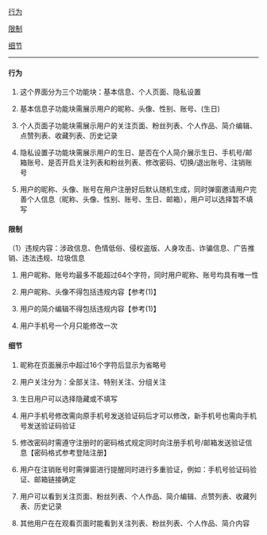 
[行为](#行为)

[限制](#限制)

[细节](#细节)

---

#### 行为

1. 这个界面分为三个功能块：基本信息、个人页面、隐私设置

2. 基本信息子功能块需展示用户的昵称、头像、性别、账号、(生日)

3. 个人页面子功能块需展示用户的关注页面、粉丝列表、个人作品、简介编辑、点赞列表、收藏列表、历史记录

4. 隐私设置子功能块需展示用户的生日、是否在个人简介展示生日、手机号/邮箱账号、是否开启关注列表和粉丝列表、修改密码、切换/退出账号、注销账号

5. 用户的昵称、头像、账号在用户注册好后默认随机生成，同时弹窗邀请用户完善个人信息（昵称、头像、性别、账号、生日、邮箱），用户可以选择暂不填写


#### 限制

（1）违规内容：涉政信息、色情低俗、侵权盗版、人身攻击、诈骗信息、广告推销、违法违规、垃圾信息


1. 用户昵称、账号均最多不能超过64个字符，同时用户昵称、账号均具有唯一性

2. 用户昵称、头像不得包括违规内容【参考(1)】

3. 用户的简介编辑不得包括违规内容【参考(1)】

4. 用户手机号一个月只能修改一次


#### 细节

1. 昵称在页面展示中超过16个字符后显示为省略号

2. 用户关注分为：全部关注、特别关注、分组关注

3. 生日用户可以选择隐藏或不填写

4. 用户手机号修改需向原手机号发送验证码后才可以修改，新手机号也需向手机号发送验证码验证

5. 修改密码时需遵守注册时的密码格式规定同时向注册手机号/邮箱发送验证信息【密码格式参考登陆注册】

6. 用户在注销账号时需弹窗进行提醒同时进行多重验证，例如：手机号验证码验证、邮箱链接确定

7. 用户可以看到关注页面、粉丝列表、个人作品、简介编辑、点赞列表、收藏列表、历史记录

8. 其他用户在在观看页面时能看到关注列表、粉丝列表、个人作品、简介内容

